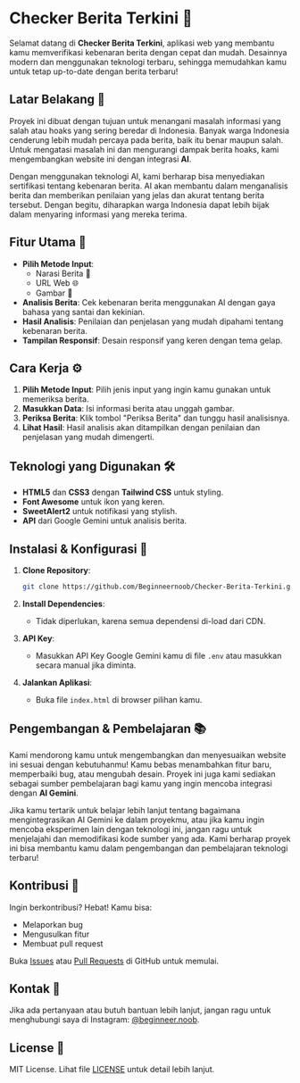 # Checker Berita Terkini 🚀

Selamat datang di **Checker Berita Terkini**, aplikasi web yang membantu kamu memverifikasi kebenaran berita dengan cepat dan mudah. Desainnya modern dan menggunakan teknologi terbaru, sehingga memudahkan kamu untuk tetap up-to-date dengan berita terbaru!

## Latar Belakang 📜

Proyek ini dibuat dengan tujuan untuk menangani masalah informasi yang salah atau hoaks yang sering beredar di Indonesia. Banyak warga Indonesia cenderung lebih mudah percaya pada berita, baik itu benar maupun salah. Untuk mengatasi masalah ini dan mengurangi dampak berita hoaks, kami mengembangkan website ini dengan integrasi **AI**.

Dengan menggunakan teknologi AI, kami berharap bisa menyediakan sertifikasi tentang kebenaran berita. AI akan membantu dalam menganalisis berita dan memberikan penilaian yang jelas dan akurat tentang berita tersebut. Dengan begitu, diharapkan warga Indonesia dapat lebih bijak dalam menyaring informasi yang mereka terima.

## Fitur Utama 🌟

- **Pilih Metode Input**: 
  - Narasi Berita 📝
  - URL Web 🌐
  - Gambar 📸
- **Analisis Berita**: Cek kebenaran berita menggunakan AI dengan gaya bahasa yang santai dan kekinian.
- **Hasil Analisis**: Penilaian dan penjelasan yang mudah dipahami tentang kebenaran berita.
- **Tampilan Responsif**: Desain responsif yang keren dengan tema gelap.

## Cara Kerja ⚙️

1. **Pilih Metode Input**: Pilih jenis input yang ingin kamu gunakan untuk memeriksa berita.
2. **Masukkan Data**: Isi informasi berita atau unggah gambar.
3. **Periksa Berita**: Klik tombol "Periksa Berita" dan tunggu hasil analisisnya.
4. **Lihat Hasil**: Hasil analisis akan ditampilkan dengan penilaian dan penjelasan yang mudah dimengerti.

## Teknologi yang Digunakan 🛠️

- **HTML5** dan **CSS3** dengan **Tailwind CSS** untuk styling.
- **Font Awesome** untuk ikon yang keren.
- **SweetAlert2** untuk notifikasi yang stylish.
- **API** dari Google Gemini untuk analisis berita.

## Instalasi & Konfigurasi 🔧

1. **Clone Repository**:

    ```bash
    git clone https://github.com/Beginneernoob/Checker-Berita-Terkini.git
    ```

2. **Install Dependencies**:
    - Tidak diperlukan, karena semua dependensi di-load dari CDN.

3. **API Key**:
    - Masukkan API Key Google Gemini kamu di file `.env` atau masukkan secara manual jika diminta.

4. **Jalankan Aplikasi**:
    - Buka file `index.html` di browser pilihan kamu.

## Pengembangan & Pembelajaran 📚

Kami mendorong kamu untuk mengembangkan dan menyesuaikan website ini sesuai dengan kebutuhanmu! Kamu bebas menambahkan fitur baru, memperbaiki bug, atau mengubah desain. Proyek ini juga kami sediakan sebagai sumber pembelajaran bagi kamu yang ingin mencoba integrasi dengan **AI Gemini**.

Jika kamu tertarik untuk belajar lebih lanjut tentang bagaimana mengintegrasikan AI Gemini ke dalam proyekmu, atau jika kamu ingin mencoba eksperimen lain dengan teknologi ini, jangan ragu untuk menjelajahi dan memodifikasi kode sumber yang ada. Kami berharap proyek ini bisa membantu kamu dalam pengembangan dan pembelajaran teknologi terbaru!

## Kontribusi 🤝

Ingin berkontribusi? Hebat! Kamu bisa:

- Melaporkan bug
- Mengusulkan fitur
- Membuat pull request

Buka [Issues](https://github.com/Beginneernoob/Checker-Berita-Terkini/issues) atau [Pull Requests](https://github.com/Beginneernoob/Checker-Berita-Terkini/pulls) di GitHub untuk memulai.

## Kontak 📱

Jika ada pertanyaan atau butuh bantuan lebih lanjut, jangan ragu untuk menghubungi saya di Instagram: [@beginneer.noob](https://www.instagram.com/beginneer.noob).

## License 📜

MIT License. Lihat file [LICENSE](LICENSE) untuk detail lebih lanjut.
